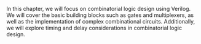 In this chapter, we will focus on combinatorial logic design using Verilog. We will cover the basic building blocks such as gates and multiplexers, as well as the implementation of complex combinational circuits. Additionally, we will explore timing and delay considerations in combinatorial logic design.

